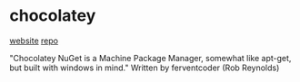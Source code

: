 # chocolatey

[website](http://chocolatey.org/)
[repo](https://github.com/chocolatey/chocolatey)

"Chocolatey NuGet is a Machine Package Manager, somewhat like apt-get, but built with windows in mind."
Written by ferventcoder (Rob Reynolds)